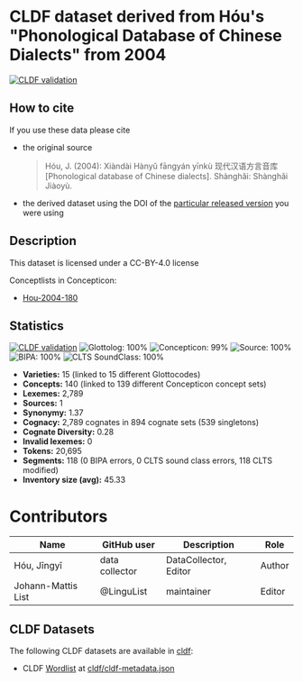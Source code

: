 # CLDF dataset derived from Hóu's "Phonological Database of Chinese Dialects" from 2004

[![CLDF validation](https://github.com/SequenceComparison/houchinese/workflows/CLDF-validation/badge.svg)](https://github.com/SequenceComparison/houchinese/actions?query=workflow%3ACLDF-validation)

## How to cite

If you use these data please cite
- the original source
  > Hóu, J. (2004): Xiàndài Hànyǔ fāngyán yīnkù 现代汉语方言音库 [Phonological database of Chinese dialects]. Shànghǎi: Shànghǎi Jiàoyù.
- the derived dataset using the DOI of the [particular released version](../../releases/) you were using

## Description


This dataset is licensed under a CC-BY-4.0 license


Conceptlists in Concepticon:
- [Hou-2004-180](https://concepticon.clld.org/contributions/Hou-2004-180)
## Statistics


[![CLDF validation](https://github.com/SequenceComparison/houchinese/workflows/CLDF-validation/badge.svg)](https://github.com/SequenceComparison/houchinese/actions?query=workflow%3ACLDF-validation)
![Glottolog: 100%](https://img.shields.io/badge/Glottolog-100%25-brightgreen.svg "Glottolog: 100%")
![Concepticon: 99%](https://img.shields.io/badge/Concepticon-99%25-brightgreen.svg "Concepticon: 99%")
![Source: 100%](https://img.shields.io/badge/Source-100%25-brightgreen.svg "Source: 100%")
![BIPA: 100%](https://img.shields.io/badge/BIPA-100%25-brightgreen.svg "BIPA: 100%")
![CLTS SoundClass: 100%](https://img.shields.io/badge/CLTS%20SoundClass-100%25-brightgreen.svg "CLTS SoundClass: 100%")

- **Varieties:** 15 (linked to 15 different Glottocodes)
- **Concepts:** 140 (linked to 139 different Concepticon concept sets)
- **Lexemes:** 2,789
- **Sources:** 1
- **Synonymy:** 1.37
- **Cognacy:** 2,789 cognates in 894 cognate sets (539 singletons)
- **Cognate Diversity:** 0.28
- **Invalid lexemes:** 0
- **Tokens:** 20,695
- **Segments:** 118 (0 BIPA errors, 0 CLTS sound class errors, 118 CLTS modified)
- **Inventory size (avg):** 45.33

# Contributors

Name | GitHub user | Description | Role
--- | --- | --- | ---
Hóu, Jīngyī | data collector | DataCollector, Editor | Author
Johann-Mattis List | @LinguList | maintainer | Editor




## CLDF Datasets

The following CLDF datasets are available in [cldf](cldf):

- CLDF [Wordlist](https://github.com/cldf/cldf/tree/master/modules/Wordlist) at [cldf/cldf-metadata.json](cldf/cldf-metadata.json)